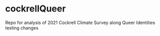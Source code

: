 # cockrellQueer
Repo for analysis of 2021 Cockrell Climate Survey along Queer Identities 
testing changes
